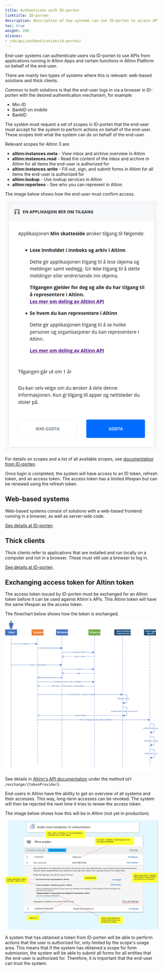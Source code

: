 ```yaml
---
title: Authenticate with ID-porten
linktitle: ID-porten
description: Description of how systems can use ID-porten to access APIs in Altinn 3.
toc: true
weight: 200
aliases:
- /nb/api/authentication/id-porten/
---
```


End-user systems can authenticate users via ID-porten to use APIs from applications running in Altinn Apps and certain functions in Altinn Platform on behalf of the end-user.

There are mainly two types of systems where this is relevant: web-based solutions and thick clients.

Common to both solutions is that the end-user logs in via a browser in ID-porten with the desired authentication mechanism, for example:

- Min-ID
- BankID on mobile
- BankID

The system must request a set of scopes in ID-porten that the end-user must accept for the system to perform actions on behalf of the end-user. These scopes limit what the system can do on behalf of the end-user.

Relevant scopes for Altinn 3 are:

- **altinn:instances.meta** - View inbox and archive overview in Altinn
- **altinn:instances.read** - Read the content of the inbox and archive in Altinn for all items the end-user is authorized for
- **altinn:instances.write** - Fill out, sign, and submit forms in Altinn for all items the end-user is authorized for
- **altinn:lookup** - Use lookup services in Altinn
- **altinn:reportees** - See who you can represent in Altinn

The image below shows how the end-user must confirm access.

![Handle systems](scopeidporten.png "Handle systems")

For details on scopes and a list of all available scopes, see [documentation from ID-porten](https://docs.digdir.no/oidc_protocol_scope.html).

Once login is completed, the system will have access to an ID token, refresh token, and an access token. The access token has a limited lifespan but can be renewed using the refresh token.

## Web-based systems

Web-based systems consist of solutions with a web-based frontend running in a browser, as well as server-side code.

[See details at ID-porten](https://docs.digdir.no/oidc_guide_idporten.html).

## Thick clients

Thick clients refer to applications that are installed and run locally on a computer and not in a browser. These must still use a browser to log in.

[See details at ID-porten](https://docs.digdir.no/oidc_auth_sbs.html).

## Exchanging access token for Altinn token

The access token issued by ID-porten must be exchanged for an Altinn token before it can be used against Altinn's APIs. This Altinn token will have the same lifespan as the access token.

The flowchart below shows how the token is exchanged.

![Token exchange](eus_login_process_updated.svg "Token exchange")

See details in [Altinn's API documentation](../../../api/authentication/spec) under the method `GET /exchange/{tokenProvider}`.

End-users in Altinn have the ability to get an overview of all systems and their accesses. This way, long-term accesses can be revoked. The system will then be rejected the next time it tries to renew the access token.

The image below shows how this will be in Altinn (not yet in production).

![Handle system accesses](scopemanagement.png "Handle system accesses")

A system that has obtained a token from ID-porten will be able to perform actions that the user is authorized for, only limited by the scope's usage area. This means that if the system has obtained a scope for form submission, the system will be able to submit all forms for all entities that the end-user is authorized for. Therefore, it is important that the end-user can trust the system.
